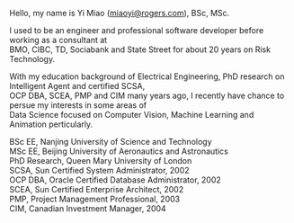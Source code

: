 Hello, my name is Yi Miao (miaoyi@rogers.com), BSc, MSc.  

I used to be an engineer and professional software developer before working as a consultant at  
BMO, CIBC, TD, Sociabank and State Street for about 20 years on Risk Technology.  

With my education background of Electrical Engineering, PhD research on Intelligent Agent and certified SCSA,  
OCP DBA, SCEA, PMP and CIM many years ago, I recently have chance to persue my interests in some areas of  
Data Science focused on Computer Vision, Machine Learning and Animation perticularly.   

BSc EE, Nanjing University of Science and Technology  
MSc EE, Beijing University of Aeronautics and Astronautics  
PhD Research, Queen Mary University of London  
SCSA, Sun Certified System Administrator, 2002  
OCP DBA, Oracle Certified Database Administrator, 2002  
SCEA, Sun Certified Enterprise Architect, 2002  
PMP, Project Management Professional, 2003  
CIM, Canadian Investment Manager, 2004  

